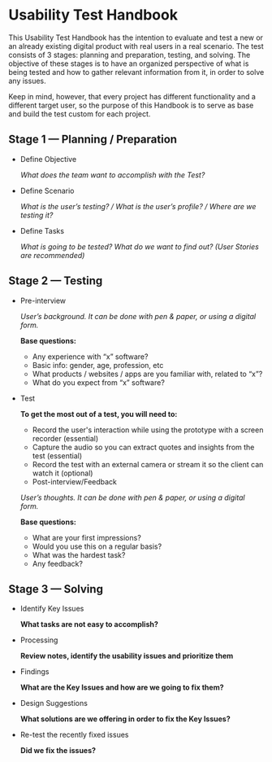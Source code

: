 # Usability Test Handbook

This Usability Test Handbook has the intention to evaluate and test a new or an already existing digital product with real users in a real scenario. The test consists of 3 stages: planning and preparation, testing, and solving. The objective of these stages is to have an organized perspective of what is being tested and how to gather relevant information from it, in order to solve any issues.

Keep in mind, however, that every project has different functionality and a different target user, so the purpose of this Handbook is to serve as base and build the test custom for each project.


## Stage 1 — Planning / Preparation

* Define Objective

	*What does the team want to accomplish with the Test?*

* Define Scenario

	*What is the user’s testing? / What is the user’s profile? / Where are we testing it?*

* Define Tasks

	*What is going to be tested? What do we want to find out? (User Stories are recommended)*


## Stage 2 — Testing

* Pre-interview

	*User’s background. It can be done with pen & paper, or using a digital form.*
	
	**Base questions:**

	- Any experience with “x” software?
	- Basic info: gender, age, profession, etc
	- What products / websites / apps are you familiar with, related to “x”?
	- What do you expect from “x” software?

* Test

	**To get the most out of a test, you will need to:**

	- Record the user's interaction while using the prototype with a screen recorder (essential)
	- Capture the audio so you can extract quotes and insights from the test (essential)
	- Record the test with an external camera or stream it so the client can watch it (optional)

	* Post-interview/Feedback

	*User’s thoughts. It can be done with pen & paper, or using a digital form.*

	**Base questions:**

	- What are your first impressions?
	- Would you use this on a regular basis?
	- What was the hardest task?
	- Any feedback?


## Stage 3 — Solving

* Identify Key Issues

	**What tasks are not easy to accomplish?**

* Processing

	**Review notes, identify the usability issues and prioritize them**

* Findings

	**What are the Key Issues and how are we going to fix them?**

* Design Suggestions

	**What solutions are we offering in order to fix the Key Issues?**

* Re-test the recently fixed issues

	**Did we fix the issues?**
